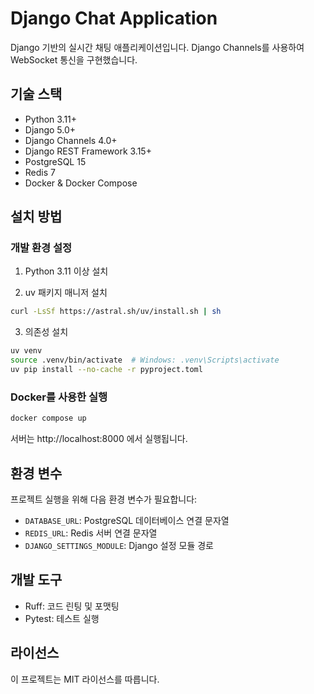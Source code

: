 # Django Chat Application

Django 기반의 실시간 채팅 애플리케이션입니다. Django Channels를 사용하여 WebSocket 통신을 구현했습니다.

## 기술 스택

- Python 3.11+
- Django 5.0+
- Django Channels 4.0+
- Django REST Framework 3.15+
- PostgreSQL 15
- Redis 7
- Docker & Docker Compose

## 설치 방법

### 개발 환경 설정

1. Python 3.11 이상 설치

2. uv 패키지 매니저 설치
```bash
curl -LsSf https://astral.sh/uv/install.sh | sh
```

3. 의존성 설치
```bash
uv venv
source .venv/bin/activate  # Windows: .venv\Scripts\activate
uv pip install --no-cache -r pyproject.toml
```

### Docker를 사용한 실행

```bash
docker compose up
```

서버는 http://localhost:8000 에서 실행됩니다.

## 환경 변수

프로젝트 실행을 위해 다음 환경 변수가 필요합니다:

- `DATABASE_URL`: PostgreSQL 데이터베이스 연결 문자열
- `REDIS_URL`: Redis 서버 연결 문자열
- `DJANGO_SETTINGS_MODULE`: Django 설정 모듈 경로

## 개발 도구

- Ruff: 코드 린팅 및 포맷팅
- Pytest: 테스트 실행

## 라이선스

이 프로젝트는 MIT 라이선스를 따릅니다.
